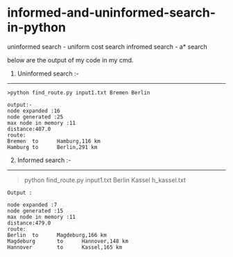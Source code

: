 # informed-and-uninformed-search-in-python
uninformed search - uniform cost search 
infromed search - a* search 


below are the output of my code in my cmd. 

1. Uninformed search :- 
--------------------------------------------------------------------------------------
	
	>python find_route.py input1.txt Bremen Berlin
	
	output:-
	node expanded :16
	node generated :25
	max node in memory :11
	distance:407.0
	route:
	Bremen  to      Hamburg,116 km
	Hamburg to      Berlin,291 km


	
	


2. Informed search :-
--------------------------------------------------------------------------------------
   
   >python find_route.py input1.txt Berlin Kassel h_kassel.txt
   
	Output :

	node expanded :7
	node generated :15
	max node in memory :11
	distance:479.0
	route:
	Berlin  to      Magdeburg,166 km
	Magdeburg       to      Hannover,148 km
	Hannover        to      Kassel,165 km

